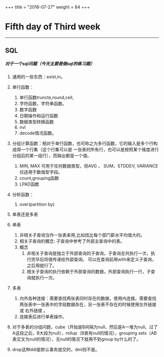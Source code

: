 +++
title = "2018-07-27"
weight = 84
+++

Fifth day of Third week
=

---

## SQL

##### 对于一个sql问题（今天主要是做sql的练习题）
1. 通用的一些东西：exist,in。
2. 单行函数：
    1. 单行函数truncte,round,ceil,
    2. 字符函数，字符串函数。
    3. 数字函数
    4. 日期操作和运行函数
    5. 数据类型转换函数
    6. nvl
    7. decode情况函数。
3. 分组计算函数：相对于单行函数，也可称之为多行函数，它的输入是多个行构成得一个行集（这个行集可以是 一张表的所有行，也可以是按照某个维度进行分组后的某一组行），而输出都是一个值。
    1. MIN, MAX 可用于任何数据类型，但AVG ， SUM，STDDEV,  VARIANCE仅适用于数值型字段。
    2. count,grouping函数
    3. LPAD函数
4. 分析函数：
    1. over(partition by)

1. 单表还是多表
2. 单表
    1. 非相关子查询当作一张表来用,比如找比每个部门薪水平均值大的。
    2. 相关子查询的概念:  子查询中参考了外部主查询中的表。 
    3. 概念
        1. 非相关子查询是独立于外部查询的子查询，子查询总共执行一次，执行完毕后将值传递给外部查询。 可以在查询前用with来定义子查询，之后用就行了。
        2. 相关子查询的执行依赖于外部查询的数据，外部查询执行一行，子查询就执行一次。
3. 多表
    1. 内外各种连接：需要查找两张表同时存在的数据，使用内连接。需要查找两张表中一张表中的字段数据存在，另一张表不存在的时候使用左外链接 或 右外链接 。
    2. 连接表后进行单表操作。
4. 对于多表的分组问题，cube（开始是B间隔为null，然后是A一堆为null，过了A这段之后，B大段为null），rollup（B表有null的情况），grouping sets（AB表交叉为null的情况），无null的情况下就用不到group by什么的了。
5. drop这种ddl是默认事务提交的，dml则不是。